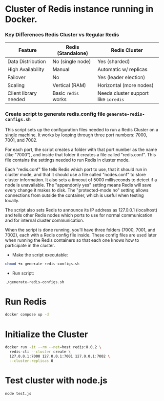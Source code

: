 # Cluster of Redis instance running in Docker.

### Key Differences Redis Cluster vs Regular Redis


| Feature               | Redis (Standalone)  | Redis Cluster                        |
| --------------------- | ------------------- | ------------------------------------ |
| Data Distribution     | No (single node)    | Yes (sharded)                        |
| High Availability     | Manual              | Automatic w/ replicas                |
| Failover              | No                  | Yes (leader election)                |
| Scaling               | Vertical (RAM)      | Horizontal (more nodes)              |
| Client library needed | Basic `redis` works | Needs cluster support like `ioredis` |

### Create script to generate redis.config file  `generate-redis-configs.sh`

This script sets up the configuration files needed to run a Redis Cluster on a single machine. It works by looping through three port numbers: 7000, 7001, and 7002.

For each port, the script creates a folder with that port number as the name (like "7000"), and inside that folder it creates a file called "redis.conf". This file contains the settings needed to run Redis in cluster mode.

Each "redis.conf" file tells Redis which port to use, that it should run in cluster mode, and that it should use a file called "nodes.conf" to store cluster information. It also sets a timeout of 5000 milliseconds to detect if a node is unavailable. The "appendonly yes" setting means Redis will save every change it makes to disk. The "protected-mode no" setting allows connections from outside the container, which is useful when testing locally.

The script also sets Redis to announce its IP address as 127.0.0.1 (localhost) and tells other Redis nodes which ports to use for normal communication and for internal cluster communication.

When the script is done running, you’ll have three folders (7000, 7001, and 7002), each with a Redis config file inside. These config files are used later when running the Redis containers so that each one knows how to participate in the cluster.


- Make the script executable:

```sh
chmod +x generate-redis-configs.sh
```

- Run script:

```sh
./generate-redis-configs.sh
```

# Run Redis

```sh
docker compose up -d
```


#   Initialize the Cluster

```sh
docker run -it --rm --net=host redis:8.0.2 \
  redis-cli --cluster create \
  127.0.0.1:7000 127.0.0.1:7001 127.0.0.1:7002 \
  --cluster-replicas 0
```


# Test cluster with node.js 

```sh
node test.js
```